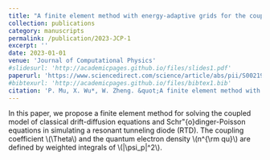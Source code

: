 ```yaml
---
title: "A finite element method with energy-adaptive grids for the coupled Schrodinger-Poisson-Drift-Diffusion model"
collection: publications
category: manuscripts
permalink: /publication/2023-JCP-1
excerpt: ''
date: 2023-01-01
venue: 'Journal of Computational Physics'
#slidesurl: 'http://academicpages.github.io/files/slides1.pdf'
paperurl: 'https://www.sciencedirect.com/science/article/abs/pii/S002199912300623X'
#bibtexurl: 'http://academicpages.github.io/files/bibtex1.bib'
citation: 'P. Mu, X. Wu*, W. Zheng. &quot;A finite element method with energy-adaptive grids for the coupled Schrodinger-Poisson-Drift-Diffusion model.&quot; <i>Journal of Computational Physics</i>. 495, 112528, 2023.'
---
```


In this paper, we propose a finite element method for solving the coupled model of classical drift-diffusion equations and Schr\"{o}dinger-Poisson equations in simulating a resonant tunneling diode (RTD). The coupling coefficient \\(\Theta\\) and the quantum electron density \\(n^{\rm qu}\\) are defined by weighted integrals of \\(|\psi_p|^2\\).
